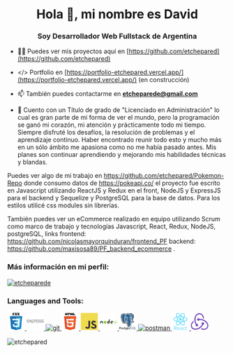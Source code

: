 <h1 align="center">Hola 👋, mi nombre es David</h1>
<h3 align="center">Soy Desarrollador Web Fullstack de Argentina</h3>

- 👨‍💻 Puedes ver mis proyectos aquí en [https://github.com/etchepared](https://github.com/etchepared)

- </> Portfolio en [https://portfolio-etchepared.vercel.app/](https://portfolio-etchepared.vercel.app/) (en construcción)

- 📫 También puedes contactarme en **etcheparede@gmail.com**

- 📄 Cuento con un Título de grado de "Licenciado en Administración" lo cual es gran parte de mi forma de ver el mundo, pero la programación se ganó mi corazón, mi atención y prácticamente todo mi tiempo. Siempre disfruté los desafíos, la resolución de problemas y el aprendizaje continuo. Haber encontrado reunir todo esto y mucho más en un sólo ámbito me apasiona como no me había pasado antes.
Mis planes son continuar aprendiendo y mejorando mis habilidades técnicas y blandas.

Puedes ver algo de mi trabajo en https://github.com/etchepared/Pokemon-Repo donde consumo datos de https://pokeapi.co/ el proyecto fue escrito en Javascript utilizando ReactJS y Redux en el front, NodeJS y ExpressJS para el backend y Sequelize y PostgreSQL para la base de datos. Para los estilos utilicé css modules sin librerías.

También puedes ver un eCommerce realizado en equipo utilizando Scrum como marco de trabajo y tecnologías Javascript, React, Redux, NodeJS, postgreSQL, links frontend: https://github.com/nicolasmayorquinduran/frontend_PF backend: https://github.com/maxisosa89/PF_backend_ecommerce . 

<h3 align="left">Más información en mi perfil:</h3>
<p align="left">
<a href="https://linkedin.com/in/etcheparede" target="blank"><img align="center" src="https://raw.githubusercontent.com/rahuldkjain/github-profile-readme-generator/master/src/images/icons/Social/linked-in-alt.svg" alt="etcheparede" height="30" width="40" /></a>
</p>

<h3 align="left">Languages and Tools:</h3>
<p align="left"> <a href="https://www.w3schools.com/css/" target="_blank" rel="noreferrer"> <img src="https://raw.githubusercontent.com/devicons/devicon/master/icons/css3/css3-original-wordmark.svg" alt="css3" width="40" height="40"/> </a> <a href="https://expressjs.com" target="_blank" rel="noreferrer"> <img src="https://raw.githubusercontent.com/devicons/devicon/master/icons/express/express-original-wordmark.svg" alt="express" width="40" height="40"/> </a> <a href="https://git-scm.com/" target="_blank" rel="noreferrer"> <img src="https://www.vectorlogo.zone/logos/git-scm/git-scm-icon.svg" alt="git" width="40" height="40"/> </a> <a href="https://www.w3.org/html/" target="_blank" rel="noreferrer"> <img src="https://raw.githubusercontent.com/devicons/devicon/master/icons/html5/html5-original-wordmark.svg" alt="html5" width="40" height="40"/> </a> <a href="https://developer.mozilla.org/en-US/docs/Web/JavaScript" target="_blank" rel="noreferrer"> <img src="https://raw.githubusercontent.com/devicons/devicon/master/icons/javascript/javascript-original.svg" alt="javascript" width="40" height="40"/> </a> <a href="https://nodejs.org" target="_blank" rel="noreferrer"> <img src="https://raw.githubusercontent.com/devicons/devicon/master/icons/nodejs/nodejs-original-wordmark.svg" alt="nodejs" width="40" height="40"/> </a> <a href="https://www.postgresql.org" target="_blank" rel="noreferrer"> <img src="https://raw.githubusercontent.com/devicons/devicon/master/icons/postgresql/postgresql-original-wordmark.svg" alt="postgresql" width="40" height="40"/> </a> <a href="https://postman.com" target="_blank" rel="noreferrer"> <img src="https://www.vectorlogo.zone/logos/getpostman/getpostman-icon.svg" alt="postman" width="40" height="40"/> </a> <a href="https://reactjs.org/" target="_blank" rel="noreferrer"> <img src="https://raw.githubusercontent.com/devicons/devicon/master/icons/react/react-original-wordmark.svg" alt="react" width="40" height="40"/> </a> <a href="https://redux.js.org" target="_blank" rel="noreferrer"> <img src="https://raw.githubusercontent.com/devicons/devicon/master/icons/redux/redux-original.svg" alt="redux" width="40" height="40"/> </a> </p>

<p><img align="center" src="https://github-readme-stats.vercel.app/api/top-langs?username=etchepared&show_icons=true&locale=en&layout=compact" alt="etchepared" /></p>

